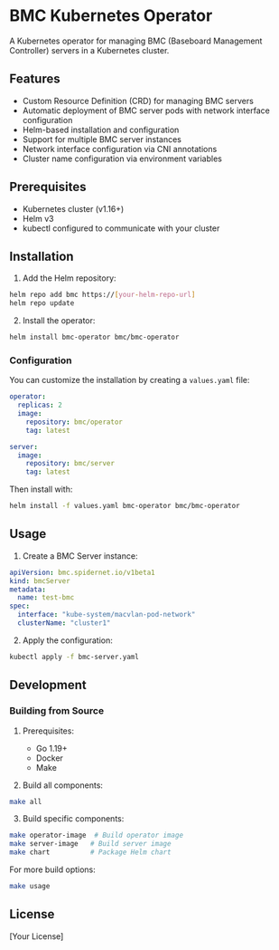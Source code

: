 # BMC Kubernetes Operator

A Kubernetes operator for managing BMC (Baseboard Management Controller) servers in a Kubernetes cluster.

## Features

- Custom Resource Definition (CRD) for managing BMC servers
- Automatic deployment of BMC server pods with network interface configuration
- Helm-based installation and configuration
- Support for multiple BMC server instances
- Network interface configuration via CNI annotations
- Cluster name configuration via environment variables

## Prerequisites

- Kubernetes cluster (v1.16+)
- Helm v3
- kubectl configured to communicate with your cluster

## Installation

1. Add the Helm repository:
```bash
helm repo add bmc https://[your-helm-repo-url]
helm repo update
```

2. Install the operator:
```bash
helm install bmc-operator bmc/bmc-operator
```

### Configuration

You can customize the installation by creating a `values.yaml` file:

```yaml
operator:
  replicas: 2
  image:
    repository: bmc/operator
    tag: latest

server:
  image:
    repository: bmc/server
    tag: latest
```

Then install with:
```bash
helm install -f values.yaml bmc-operator bmc/bmc-operator
```

## Usage

1. Create a BMC Server instance:

```yaml
apiVersion: bmc.spidernet.io/v1beta1
kind: bmcServer
metadata:
  name: test-bmc
spec:
  interface: "kube-system/macvlan-pod-network"
  clusterName: "cluster1"
```

2. Apply the configuration:
```bash
kubectl apply -f bmc-server.yaml
```

## Development

### Building from Source

1. Prerequisites:
   - Go 1.19+
   - Docker
   - Make

2. Build all components:
```bash
make all
```

3. Build specific components:
```bash
make operator-image  # Build operator image
make server-image   # Build server image
make chart          # Package Helm chart
```

For more build options:
```bash
make usage
```

## License

[Your License]
